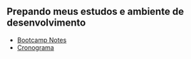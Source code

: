 ## Prepando meus estudos e ambiente de desenvolvimento

- [Bootcamp Notes](https://www.notion.so/ae504e2adc4d49be93f5c5413117881a?v=cdbcc6a6c2274c70a0ae6dfd2087cc0a)
- [Cronograma](https://www.notion.so/Cronograma-do-Bootcamp-6529fee487b34122b444503a49d9456e)